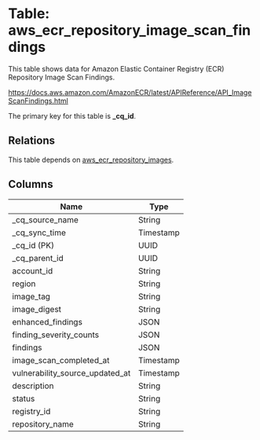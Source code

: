 # Table: aws_ecr_repository_image_scan_findings

This table shows data for Amazon Elastic Container Registry (ECR) Repository Image Scan Findings.

https://docs.aws.amazon.com/AmazonECR/latest/APIReference/API_ImageScanFindings.html

The primary key for this table is **_cq_id**.

## Relations

This table depends on [aws_ecr_repository_images](aws_ecr_repository_images).

## Columns

| Name          | Type          |
| ------------- | ------------- |
|_cq_source_name|String|
|_cq_sync_time|Timestamp|
|_cq_id (PK)|UUID|
|_cq_parent_id|UUID|
|account_id|String|
|region|String|
|image_tag|String|
|image_digest|String|
|enhanced_findings|JSON|
|finding_severity_counts|JSON|
|findings|JSON|
|image_scan_completed_at|Timestamp|
|vulnerability_source_updated_at|Timestamp|
|description|String|
|status|String|
|registry_id|String|
|repository_name|String|